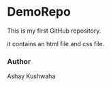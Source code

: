 # DemoRepo

This is my first GitHub repository.

it contains an html file and css file.


###  Author
Ashay Kushwaha
